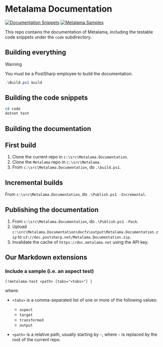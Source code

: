 # Metalama Documentation

[![Documentation Snippets](https://github.com/postsharp/Metalama.Documentation/actions/workflows/main.yml/badge.svg)](https://github.com/postsharp/Metalama.Documentation/actions/workflows/main.yml) [![Metalama.Samples](https://github.com/postsharp/Metalama.Samples/actions/workflows/main.yml/badge.svg)](https://github.com/postsharp/Metalama.Samples/actions/workflows/main.yml)

This repo contains the documentation of Metalama, including the testable code snippets under the `code` subdirectory.

## Building everything

> [!WARNING]
> You must be a PostSharp employee to build the documentation.

```powershell
.\Build.ps1 build
```

## Building the code snippets

```powershell
cd code
dotnet test
```

## Building the documentation

## First build

1. Clone the current repo in `c:\src\Metalama.Documentation`.
2. Clone the `Metalama` repo in `c:\src\Metalama`.
3. From `c:\src\Metalama.Documentation`, do `.\build.ps1`.

## Incremental builds

From `c:\src\Metalama.Documentation`, do `.\Publish.ps1 -Incremental`.

## Publishing the documentation

1. From `c:\src\Metalama.Documentation`, do `.\Publish.ps1 -Pack`.
2. Upload `c:\src\Metalama.Documentation\docfx\output\Metalama.Documentation.zip` to `s3://doc.postsharp.net/Metalama.Documentation.zip`.
3. Invalidate the cache of `https://doc.metalama.net` using the API key.



## Our Markdown extensions

### Include a sample (i.e. an aspect test)
```
[!metalama-test <path> [tabs="<tabs>"] ]

```
where:

* `<tabs>` is a comma-separated list of one or more of the following values:
    
    * `aspect`
    * `target` 
    * `transformed`
    * `output`

* `<path>` is a relative path, usually starting by `~`, where `~` is replaced by the root of the current repo.
